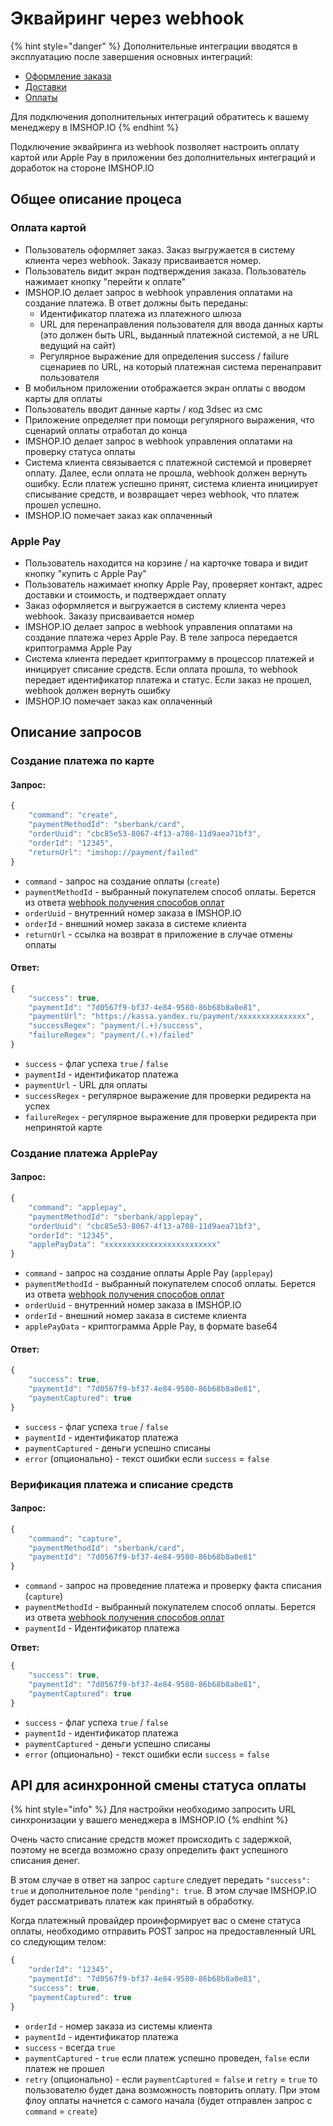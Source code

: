 # Эквайринг через webhook

{% hint style="danger" %}
Дополнительные интеграции вводятся в эксплуатацию после завершения основных интеграций:

* [Оформление заказа](../oformlenie-zakaza.-dostavki-oplaty/order.md)
* [Доставки](../oformlenie-zakaza.-dostavki-oplaty/deliveries.md)
* [Оплаты](../oformlenie-zakaza.-dostavki-oplaty/payments.md)

Для подключения дополнительных интеграций обратитесь к вашему менеджеру в IMSHOP.IO
{% endhint %}

Подключение эквайринга из webhook позволяет настроить оплату картой или Apple Pay в приложении без дополнительных интеграций и доработок на стороне IMSHOP.IO

## Общее описание процеса

### Оплата картой

* Пользователь оформляет заказ. Заказ выгружается в систему клиента через webhook. Заказу присваивается номер.
* Пользователь видит экран подтверждения заказа. Пользователь нажимает кнопку "перейти к оплате"
* IMSHOP.IO делает запрос в webhook управления оплатами на создание платежа. В ответ должны быть переданы:
  * Идентификатор платежа из платежного шлюза
  * URL для перенаправления пользователя для ввода данных карты \(это должен быть URL, выданный платежной системой, а не URL ведущий на сайт\)
  * Регулярное выражение для определения success / failure сценариев по URL, на который платежная система перенаправит пользователя
* В мобильном приложении отображается экран оплаты с вводом карты для оплаты
* Пользователь вводит данные карты / код 3dsec из смс
* Приложение определяет при помощи регулярного выражения, что сценарий оплаты отработал до конца
* IMSHOP.IO делает запрос в webhook управления оплатами на проверку статуса оплаты
* Система клиента связывается с платежной системой и проверяет оплату. Далее, если оплата не прошла, webhook должен вернуть ошибку. Если платеж успешно принят, система клиента инициирует списывание средств, и возвращает через webhook, что платеж прошел успешно.
* IMSHOP.IO помечает заказ как оплаченный

### Apple Pay

* Пользователь находится на корзине / на карточке товара и видит кнопку "купить с Apple Pay"
* Пользователь нажимает кнопку Apple Pay, проверяет контакт, адрес доставки и стоимость, и подтверждает оплату
* Заказ оформляется и выгружается в систему клиента через webhook. Заказу присваивается номер
* IMSHOP.IO делает запрос в webhook управления оплатами на создание платежа через Apple Pay. В теле запроса передается криптограмма Apple Pay
* Система клиента передает криптограмму в процессор платежей и иницирует списание средств. Если оплата прошла, то webhook передает идентификатор платежа и статус. Если заказ не прошел, webhook должен вернуть ошибку
* IMSHOP.IO помечает заказ как оплаченный

## Описание запросов

### Создание платежа по карте

#### **Запрос:**

```javascript
{
    "command": "create",
    "paymentMethodId": "sberbank/card",
    "orderUuid": "cbc85e53-8067-4f13-a708-11d9aea71bf3",
    "orderId": "12345",
    "returnUrl": "imshop://payment/failed"
}
```

* `command` - запрос на создание оплаты \(`create`\)
* `paymentMethodId` - выбранный покупателем способ оплаты. Берется из ответа [webhook получения способов оплат](https://developer.imshop.io/developers/deliveries-and-payments/payments)
* `orderUuid` - внутренний номер заказа в IMSHOP.IO
* `orderId` - внешний номер заказа в системе клиента
* `returnUrl` - ссылка на возврат в приложение в случае отмены оплаты

#### **Ответ:**

```javascript
{
    "success": true,
    "paymentId": "7d0567f9-bf37-4e84-9580-86b68b8a0e81",
    "paymentUrl": "https://kassa.yandex.ru/payment/xxxxxxxxxxxxxxx",
    "successRegex": "payment/(.+)/success",
    "failureRegex": "payment/(.+)/failed"
}
```

* `success` - флаг успеха `true` / `false`
* `paymentId` - идентификатор платежа
* `paymentUrl` - URL для оплаты
* `successRegex` - регулярное выражение для проверки редиректа на успех
* `failureRegex` - регулярное выражение для проверки редиректа при непринятой карте

### Создание платежа ApplePay

#### **Запрос:**

```javascript
{
    "command": "applepay",
    "paymentMethodId": "sberbank/applepay",
    "orderUuid": "cbc85e53-8067-4f13-a708-11d9aea71bf3",
    "orderId": "12345",
    "applePayData": "xxxxxxxxxxxxxxxxxxxxxxxxx"
}
```

* `command` - запрос на создание оплаты Apple Pay \(`applepay`\)
* `paymentMethodId` - выбранный покупателем способ оплаты. Берется из ответа [webhook получения способов оплат](https://developer.imshop.io/developers/deliveries-and-payments/payments)
* `orderUuid` - внутренний номер заказа в IMSHOP.IO
* `orderId` - внешний номер заказа в системе клиента
* `applePayData` - криптограмма Apple Pay, в формате base64

#### **Ответ:**

```javascript
{
    "success": true,
    "paymentId": "7d0567f9-bf37-4e84-9580-86b68b8a0e81",
    "paymentCaptured": true
}
```

* `success` - флаг успеха `true` / `false`
* `paymentId` - идентификатор платежа
* `paymentCaptured` - деньги успешно списаны
* `error` \(опционально\) - текст ошибки если `success` = `false`

### Верификация платежа и списание средств

#### **Запрос:**

```javascript
{
    "command": "capture",
    "paymentMethodId": "sberbank/card",
    "paymentId": "7d0567f9-bf37-4e84-9580-86b68b8a0e81"
}
```

* `command` - запрос на проведение платежа и проверку факта списания \(`capture`\)
* `paymentMethodId` - выбранный покупателем способ оплаты. Берется из ответа [webhook получения способов оплат](../oformlenie-zakaza.-dostavki-oplaty/payments.md)
* `paymentId` - Идентификатор платежа

**Ответ:**

```javascript
{
    "success": true,
    "paymentId": "7d0567f9-bf37-4e84-9580-86b68b8a0e81",
    "paymentCaptured": true
}
```

* `success` - флаг успеха `true` / `false`
* `paymentId` - идентификатор платежа
* `paymentCaptured` - деньги успешно списаны
* `error` \(опционально\) - текст ошибки если `success` = `false`

## API для асинхронной смены статуса оплаты

{% hint style="info" %}
Для настройки необходимо запросить URL синхронизации у вашего менеджера в IMSHOP.IO
{% endhint %}

Очень часто списание средств может происходить с задержкой, поэтому не всегда возможно сразу определить факт успешного списания денег.

В этом случае в ответ на запрос `capture` следует передать `"success": true` и дополнительное поле `"pending": true`. В этом случае IMSHOP.IO будет рассматривать платеж как принятый в обработку.

Когда платежный провайдер проинформирует вас о смене статуса оплаты, необходимо отправить POST запрос на предоставленный URL со следующим телом:

```javascript
{
    "orderId": "12345",
    "paymentId": "7d0567f9-bf37-4e84-9580-86b68b8a0e81",
    "success": true,
    "paymentCaptured": true
}
```

* `orderId` - номер заказа из системы клиента
* `paymentId` - идентификатор платежа
* `success` - всегда `true`
* `paymentCaptured` - `true` eсли платеж успешно проведен, `false` если платеж не прошел
* `retry` \(опционально\) - если `paymentCaptured` = `false` и `retry` = `true` то пользователю будет дана возможность повторить оплату. При этом флоу оплаты начнется с самого начала \(будет отправлен запрос с `command` = `create`\)

